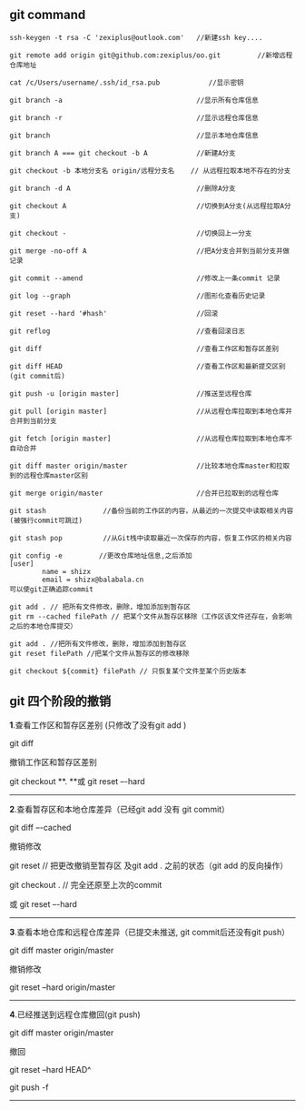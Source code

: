 ## git command

```shell
ssh-keygen -t rsa -C 'zexiplus@outlook.com'   //新建ssh key....

git remote add origin git@github.com:zexiplus/oo.git         //新增远程仓库地址

cat /c/Users/username/.ssh/id_rsa.pub            //显示密钥

git branch -a                                 //显示所有仓库信息

git branch -r                                 //显示远程仓库信息

git branch                                    //显示本地仓库信息

git branch A === git checkout -b A 		      //新建A分支

git checkout -b 本地分支名 origin/远程分支名    // 从远程拉取本地不存在的分支

git branch -d A                               //删除A分支

git checkout A                                //切换到A分支(从远程拉取A分支)

git checkout -                                //切换回上一分支

git merge -no-off A							  //把A分支合并到当前分支并做记录

git commit --amend                            //修改上一条commit 记录

git log --graph                               //图形化查看历史记录

git reset --hard '#hash'                      //回滚            

git reflog                                    //查看回滚日志

git diff                                      //查看工作区和暂存区差别

git diff HEAD                                 //查看工作区和最新提交区别(git commit后)

git push -u [origin master]                   //推送至远程仓库

git pull [origin master]                      //从远程仓库拉取到本地仓库并合并到当前分支

git fetch [origin master]                     //从远程仓库拉取到本地仓库不自动合并

git diff master origin/master                 //比较本地仓库master和拉取到的远程仓库master区别

git merge origin/master                       //合并已拉取到的远程仓库

git stash              //备份当前的工作区的内容，从最近的一次提交中读取相关内容(被强行commit可跳过)

git stash pop 	       //从Git栈中读取最近一次保存的内容，恢复工作区的相关内容

git config -e         //更改仓库地址信息,之后添加
[user]
        name = shizx	
        email = shizx@balabala.cn
可以使git正确追踪commit

git add . // 把所有文件修改，删除，增加添加到暂存区
git rm --cached filePath // 把某个文件从暂存区移除（工作区该文件还存在，会影响之后的本地仓库提交）

git add . //把所有文件修改，删除，增加添加到暂存区
git reset filePath //把某个文件从暂存区的修改移除

git checkout ${commit} filePath // 只恢复某个文件至某个历史版本
```



## git 四个阶段的撤销

**1**.查看工作区和暂存区差别  (只修改了没有git add )

git diff

撤销工作区和暂存区差别

git checkout **.    **或  git reset –-hard

------

**2**.查看暂存区和本地仓库差异（已经git add 没有 git commit）

git diff –-cached

撤销修改

git reset    // 把更改撤销至暂存区 及git add . 之前的状态（git add 的反向操作） 

git checkout . // 完全还原至上次的commit 

或 git reset –-hard

------

**3**.查看本地仓库和远程仓库差异（已提交未推送, git commit后还没有git push）

git diff master origin/master

撤销修改

git reset –hard origin/master

------

**4**.已经推送到远程仓库撤回(git push)

git diff master origin/master

撤回

git reset –hard HEAD^ 

git push -f

------







